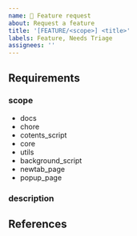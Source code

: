 ```yaml
---
name: 🚀 Feature request
about: Request a feature
title: '[FEATURE/<scope>] <title>'
labels: Feature, Needs Triage
assignees: ''
---
```


## Requirements

### scope

<!-- choose scope from below list with ✔️ -->

- docs
- chore
- cotents_script
- core
- utils
- background_script
- newtab_page
- popup_page

### description

## References

<!-- Links? References? Anything that will give us more context about the feature that you are requesting! -->
